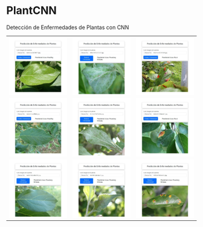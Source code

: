 # PlantCNN
Detección de Enfermedades de Plantas con CNN
<table>
  <tr>
    <td><img src="images/healthy.jpeg" alt="Healthy Plant 1" style="width: 100%; max-width: 350px;" /></td>
    <td><img src="images/powdery.jpeg" alt="Powdery Plant 1" style="width: 100%; max-width: 350px;" /></td>
    <td><img src="images/rust.jpeg" alt="Rust Plant 1" style="width: 100%; max-width: 350px;" /></td>
  </tr>
  <tr>
    <td><img src="images/healthy2.jpeg" alt="Healthy Plant 2" style="width: 100%; max-width: 350px;" /></td>
    <td><img src="images/powdery2.jpeg" alt="Powdery Plant 2" style="width: 100%; max-width: 350px;" /></td>
    <td><img src="images/rust2.jpeg" alt="Rust Plant 2" style="width: 100%; max-width: 350px;" /></td>
  </tr>
  <tr>
    <td><img src="images/healthy3.jpeg" alt="Healthy Plant 3" style="width: 100%; max-width: 350px;" /></td>
    <td><img src="images/powdery3.jpeg" alt="Powdery Plant 3" style="width: 100%; max-width: 350px;" /></td>
    <td><img src="images/rust3.jpeg" alt="Rust Plant 3" style="width: 100%; max-width: 350px;" /></td>
  </tr>
</table>

